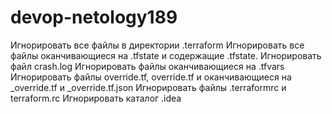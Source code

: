 # devop-netology189
Игнорировать все файлы в директории .terraform
Игнорировать все файлы оканчивающиеся на .tfstate и содержащие .tfstate.
Игнорировать файл crash.log
Игнорировать файлы оканчивающиеся на .tfvars
Игнорировать файлы override.tf, override.tf и оканчивающиеся на _override.tf и _override.tf.json
Игнорировать файлы .terraformrc и terraform.rc
Игнорировать каталог .idea






